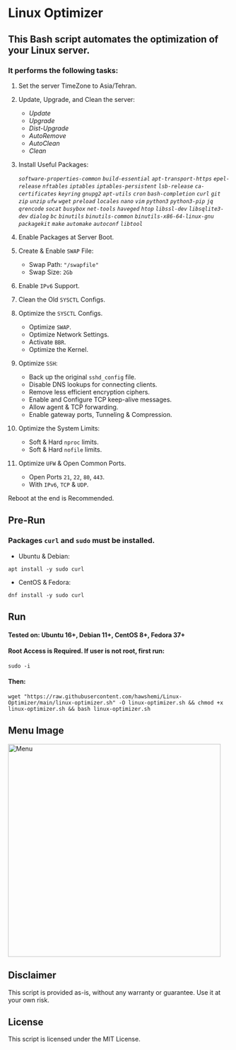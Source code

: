 # Linux Optimizer

## This Bash script automates the optimization of your Linux server.
### It performs the following tasks:
    
    
1. Set the server TimeZone to Asia/Tehran.
    

2. Update, Upgrade, and Clean the server:
    - _Update_
    - _Upgrade_
    - _Dist-Upgrade_
    - _AutoRemove_
    - _AutoClean_
    - _Clean_


3. Install Useful Packages:

    _`software-properties-common`_ _`build-essential`_ _`apt-transport-https`_ _`epel-release`_ _`nftables`_ _`iptables`_ _`iptables-persistent`_ _`lsb-release`_ _`ca-certificates`_ _`keyring`_ _`gnupg2`_ _`apt-utils`_ _`cron`_ _`bash-completion`_ _`curl`_ _`git`_ _`zip`_ _`unzip`_ _`ufw`_ _`wget`_ _`preload`_ _`locales`_ _`nano`_ _`vim`_ _`python3`_ _`python3-pip`_ _`jq`_ _`qrencode`_ _`socat`_ _`busybox`_ _`net-tools`_ _`haveged`_ _`htop`_ _`libssl-dev`_ _`libsqlite3-dev`_ _`dialog`_ _`bc`_ _`binutils`_ _`binutils-common`_ _`binutils-x86-64-linux-gnu`_ _`packagekit`_ _`make`_ _`automake`_ _`autoconf`_ _`libtool`_

    
4. Enable Packages at Server Boot.


5. Create & Enable `SWAP` File:
    - Swap Path: `"/swapfile"`
    - Swap Size: `2Gb`


6. Enable `IPv6` Support.


7. Clean the Old `SYSCTL` Configs.


8. Optimize the `SYSCTL` Configs.
    - Optimize `SWAP`.
    - Optimize Network Settings.
    - Activate `BBR`.
    - Optimize the Kernel.

    
9. Optimize `SSH`:
    - Back up the original `sshd_config` file.
    - Disable DNS lookups for connecting clients.
    - Remove less efficient encryption ciphers.
    - Enable and Configure TCP keep-alive messages.
    - Allow agent & TCP forwarding.
    - Enable gateway ports, Tunneling & Compression.
    

10. Optimize the System Limits:
    - Soft & Hard `nproc` limits.
    - Soft & Hard `nofile` limits.
    
    
11. Optimize `UFW` & Open Common Ports.
    - Open Ports `21`, `22`, `80`, `443`.
    - With `IPv6`, `TCP` & `UDP`.

    
Reboot at the end is Recommended.


## Pre-Run

### Packages `curl` and `sudo` must be installed.

- Ubuntu & Debian:
```
apt install -y sudo curl
```
- CentOS & Fedora:
```
dnf install -y sudo curl
```


## Run
#### **Tested on:** Ubuntu 16+, Debian 11+, CentOS 8+, Fedora 37+

#### Root Access is Required. If user is not root, first run:
```
sudo -i
```
#### Then:
```
wget "https://raw.githubusercontent.com/hawshemi/Linux-Optimizer/main/linux-optimizer.sh" -O linux-optimizer.sh && chmod +x linux-optimizer.sh && bash linux-optimizer.sh 
```


## Menu Image
<img width="481" title="Menu" alt="Menu" src="https://github.com/hawshemi/Linux-Optimizer/assets/16742123/64847a99-4efe-4d28-aec1-6d08a7fee335">


## Disclaimer
This script is provided as-is, without any warranty or guarantee. Use it at your own risk.


## License
This script is licensed under the MIT License.

